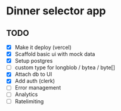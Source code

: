# Dinner selector app

## TODO

- [x] Make it deploy (vercel)
- [x] Scaffold basic ui with mock data
- [x] Setup postgres
- [ ] custom type for longblob / bytea / byte[]
- [x] Attach db to UI
- [x] Add auth (clerk)
- [ ] Error management
- [ ] Analytics
- [ ] Ratelimiting
